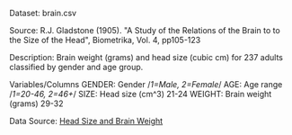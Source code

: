 Dataset: brain.csv

Source: R.J. Gladstone (1905). "A Study of the Relations of the Brain to
to the Size of the Head", Biometrika, Vol. 4, pp105-123

Description: Brain weight (grams) and head size (cubic cm) for 237
adults classified by gender and age group.

Variables/Columns
GENDER: Gender  /_1=Male, 2=Female_/
AGE: Age range  /_1=20-46, 2=46+_/
SIZE: Head size (cm^3)  21-24
WEIGHT: Brain weight (grams)  29-32

Data Source: [Head Size and Brain Weight](http://users.stat.ufl.edu/~winner/data/brainhead.dat)
